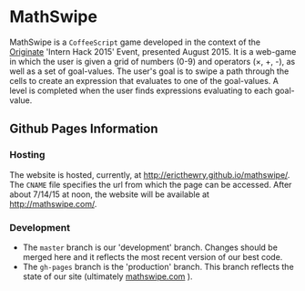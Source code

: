 # MathSwipe

MathSwipe is a `CoffeeScript` game developed in the context of the [Originate](http://www.originate.com/) 'Intern Hack 2015' Event, presented August 2015.  It is a web-game in which the user is given a grid of numbers (0-9) and operators (&times;, +, -), as well as a set of goal-values.  The user's goal is to swipe a path through the cells to create an expression that evaluates to one of the goal-values. A level is completed when the user finds expressions evaluating to each goal-value.

## Github Pages Information

### Hosting
The website is hosted, currently, at <http://ericthewry.github.io/mathswipe/>.  The `CNAME` file specifies the url from which the page can be accessed. After about 7/14/15 at noon, the website will be available at <http://mathswipe.com/>.

### Development
 - The `master` branch is our 'development' branch.  Changes should be merged here and it reflects the most recent version of our best code.
 - The `gh-pages` branch is the 'production' branch.  This branch reflects the state of our site (ultimately [mathswipe.com](mathswipe.com) ).  
